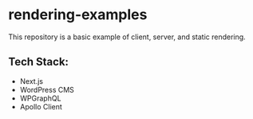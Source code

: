 # rendering-examples
This repository is a basic example of client, server, and static rendering.

## Tech Stack:
- Next.js
- WordPress CMS
- WPGraphQL
- Apollo Client


